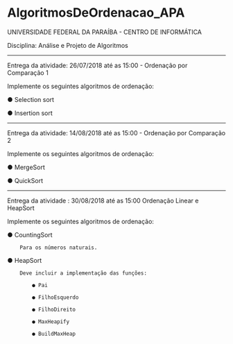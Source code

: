 # AlgoritmosDeOrdenacao_APA

UNIVERSIDADE FEDERAL DA PARAÍBA - CENTRO DE INFORMÁTICA

Disciplina: Análise e Projeto de Algoritmos

________________________________________________________________________________
Entrega da atividade: 26/07/2018 até as 15:00 - Ordenação por Comparação 1

Implemente os seguintes algoritmos de ordenação:

● Selection sort

● Insertion sort

________________________________________________________________________________
Entrega da atividade: 14/08/2018 até as 15:00 - Ordenação por Comparação 2

Implemente os seguintes algoritmos de ordenação:

● MergeSort

● QuickSort

_________________________________________________________________________________
Entrega da atividade : 30/08/2018 até as 15:00 Ordenação Linear e HeapSort

Implemente os seguintes algoritmos de ordenação:

● CountingSort

		Para os números naturais.

● HeapSort

		Deve incluir a implementação das funções:

			● Pai
		​
			● ​FilhoEsquerdo​

			● ​FilhoDireito
		
			● ​MaxHeapify​
		
			● ​BuildMaxHeap​